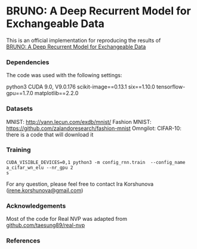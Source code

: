 # BRUNO: A Deep Recurrent Model for Exchangeable Data

This is an official implementation for reproducing the results of   
[BRUNO: A Deep Recurrent Model for Exchangeable Data](https://arxiv.org/abs/1802.07535)

### Dependencies

The code was used with the following settings:

python3
CUDA 9.0, V9.0.176
scikit-image==0.13.1
six==1.10.0
tensorflow-gpu==1.7.0
matplotlib==2.2.0

### Datasets

MNIST: http://yann.lecun.com/exdb/mnist/
Fashion MNIST: https://github.com/zalandoresearch/fashion-mnist
Omngilot: 
CIFAR-10: there is a code that will download it



### Training

```
CUDA_VISIBLE_DEVICES=0,1 python3 -m config_rnn.train  --config_name a_cifar_wn_elu --nr_gpu 2
s
```

For any question, please feel free to contact Ira Korshunova (irene.korshunova@gmail.com)

### Acknowledgements

Most of the code for Real NVP was adapted from [github.com/taesung89/real-nvp](https://github.com/taesung89/real-nvp)

### References





